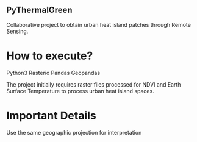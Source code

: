 ## PyThermalGreen

Collaborative project to obtain urban heat island patches through Remote Sensing.

# How to execute?

Python3
Rasterio
Pandas
Geopandas

The project initially requires raster files processed for NDVI and Earth Surface Temperature to process urban heat island spaces.

# Important Details

Use the same geographic projection for interpretation

